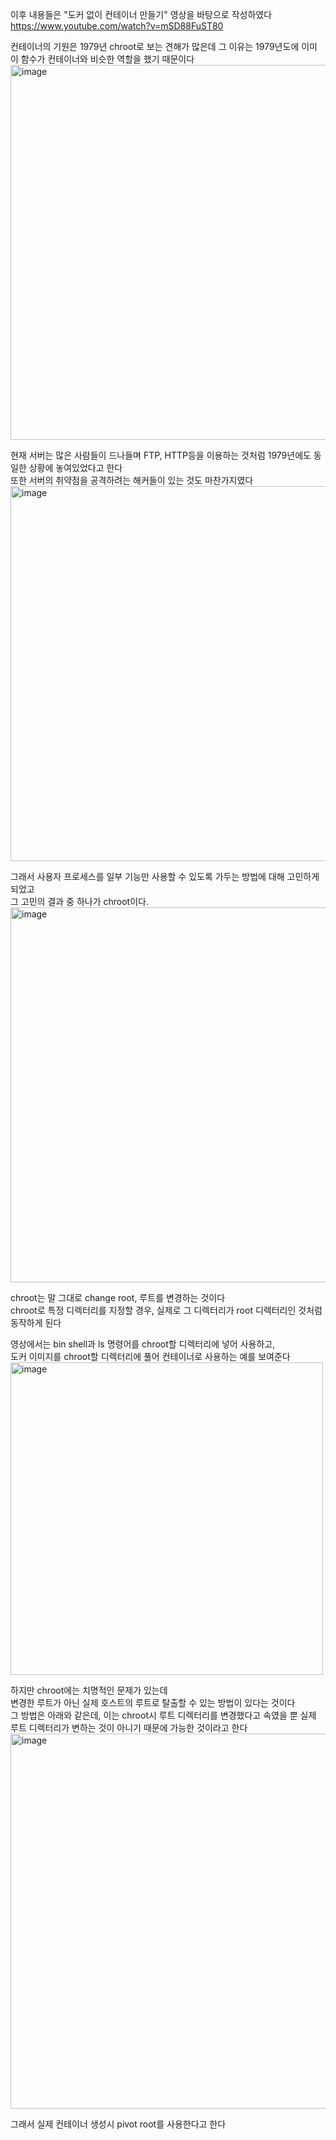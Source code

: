 이후 내용들은 "도커 없이 컨테이너 만들기" 영상을 바탕으로 작성하였다<br/>
https://www.youtube.com/watch?v=mSD88FuST80

컨테이너의 기원은 1979년 chroot로 보는 견해가 많은데 그 이유는 1979년도에 이미 이 함수가 컨테이너와 비슷한 역할을 했기 때문이다 <br/>
<img width="600" alt="image" src="https://github.com/dik654/Kubernetes_study/assets/33992354/a67d20e3-4587-4c9d-afc8-33d0552c8f25">

현재 서버는 많은 사람들이 드나들며 FTP, HTTP등을 이용하는 것처럼 1979년에도 동일한 상황에 놓여있었다고 한다<br/>
또한 서버의 취약점을 공격하려는 해커들이 있는 것도 마찬가지였다<br/>
<img width="600" alt="image" src="https://github.com/dik654/Kubernetes_study/assets/33992354/05da18bd-e104-4885-8485-61cb6f8488d7">

그래서 사용자 프로세스를 일부 기능만 사용할 수 있도록 가두는 방법에 대해 고민하게되었고<br/>
그 고민의 결과 중 하나가 chroot이다.<br/>
<img width="600" alt="image" src="https://github.com/dik654/Kubernetes_study/assets/33992354/1ad78da9-b7bd-4fda-bd16-d4124676532c">


chroot는 말 그대로 change root, 루트를 변경하는 것이다<br/>
chroot로 특정 디렉터리를 지정할 경우, 실제로 그 디렉터리가 root 디렉터리인 것처럼 동작하게 된다<br/>

영상에서는 bin shell과 ls 명령어를 chroot할 디렉터리에 넣어 사용하고,<br/>
도커 이미지를 chroot할 디렉터리에 풀어 컨테이너로 사용하는 예를 보여준다<br/>
<img width="500" alt="image" src="https://github.com/dik654/Kubernetes_study/assets/33992354/12c287f3-3d75-4a41-80f1-5f8c871160ea">

하지만 chroot에는 치명적인 문제가 있는데<br/>
변경한 루트가 아닌 실제 호스트의 루트로 탈출할 수 있는 방법이 있다는 것이다<br/>
그 방법은 아래와 같은데, 이는 chroot시 루트 디렉터리를 변경했다고 속였을 뿐 실제 루트 디렉터리가 변하는 것이 아니기 때문에 가능한 것이라고 한다<br/>
<img width="600" alt="image" src="https://github.com/dik654/Kubernetes_study/assets/33992354/8dfd4778-d708-43e4-9d98-da57d98cebe1">


그래서 실제 컨테이너 생성시 pivot root를 사용한다고 한다
